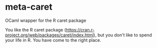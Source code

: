 # meta-caret
OCaml wrapper for the R caret package

You like the R caret package (https://cran.r-project.org/web/packages/caret/index.html), but you don't like to spend your life in R.
You have come to the right place.
